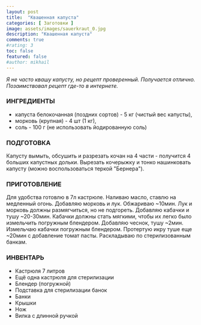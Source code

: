 ```yaml
---
layout: post
title:  "Квашенная капуста"
categories: [ Заготовки ]
image: assets/images/sauerkraut_0.jpg
description: "Квашенная капуста"
comments: true
#rating: 3
toc: false
featured: false
#author: mikhail
---
```

*Я не часто квашу капусту, но рецепт проверенный. Получается отлично. Позаимствовал рецепт где-то в интернете.*

### ИНГРЕДИЕНТЫ
* капуста белокочанная (поздних сортов) - 5 кг (чистый вес капусты),
* морковь (крупная) - 4 шт (1 кг),
* соль - 100 г (не использовать йодированную соль)

### ПОДГОТОВКА
Капусту вымыть, обсушить и разрезать кочан на 4 части - получится 4 больших капустных дольки. Вырезать кочерыжку и тонко нашинковать капусту (можно воспользоваться теркой "Бернера").


### ПРИГОТОВЛЕНИЕ
Для удобства готовлю в 7л кастрюле. Наливаю масло, ставлю на медленный огонь. Добавляю морковь и лук. Обжариваю ~10мин. Лук и морковь должны размягчиться, но не подгореть. Добавляю кабачки и тушу ~20-30мин. Кабачки должны стать мягкими, чтобы их легко было измельчить погружным блендером. Добавляю чеснок, тушу ~2мин. Измельчаю кабачки погружным блендером. Протертую икру туше еще ~20мин с добавление томат пасты. Раскладываю по стерилизованным банкам.

### ИНВЕНТАРЬ
* Кастрюля 7 литров
* Ещё одна кастрюля для стерилизации
* Блендер (погружной)
* Подставка для стерилизации банок
* Банки
* Крышки
* Нож
* Вилка с длинной ручкой
